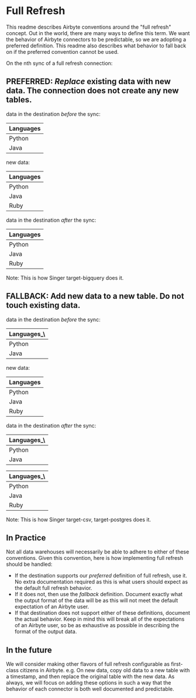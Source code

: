 # Full Refresh

This readme describes Airbyte conventions around the "full refresh" concept. Out in the world, there are many ways to define this term. We want the behavior of Airbyte connectors to be predictable, so we are adopting a preferred definition. This readme also describes what behavior to fall back on if the preferred convention cannot be used.

On the nth sync of a full refresh connection:

## PREFERRED: _Replace_ existing data with new data. The connection does not create any new tables.

data in the destination _before_ the sync:

| Languages |
| :--- |
| Python |
| Java |

new data:

| Languages |
| :--- |
| Python |
| Java |
| Ruby |

data in the destination _after_ the sync:

| Languages |
| :--- |
| Python |
| Java |
| Ruby |

Note: This is how Singer target-bigquery does it.

## FALLBACK: Add new data to a new table. Do not touch existing data.

data in the destination _before_ the sync:

| Languages\_\ |
| :--- |
| Python |
| Java |

new data:

| Languages |
| :--- |
| Python |
| Java |
| Ruby |

data in the destination _after_ the sync:

| Languages\_\ |
| :--- |
| Python |
| Java |

| Languages\_\ |
| :--- |
| Python |
| Java |
| Ruby |

Note: This is how Singer target-csv, target-postgres does it.

## In Practice

Not all data warehouses will necessarily be able to adhere to either of these conventions. Given this convention, here is how implementing full refresh should be handled:

* If the destination supports our _preferred_ definition of full refresh, use it. No extra documentation required as this is what users should expect as the default full refresh behavior. 
* If it does not, then use the _fallback_ definition. Document exactly what the output format of the data will be as this will not meet the default expectation of an Airbyte user.
* If that destination does not support either of these definitions, document the actual behavior. Keep in mind this will break all of the expectations of an Airbyte user, so be as exhaustive as possible in describing the format of the output data.

## In the future

We will consider making other flavors of full refresh configurable as first-class citizens in Airbyte. e.g. On new data, copy old data to a new table with a timestamp, and then replace the original table with the new data. As always, we will focus on adding these options in such a way that the behavior of each connector is both well documented and predictable.

